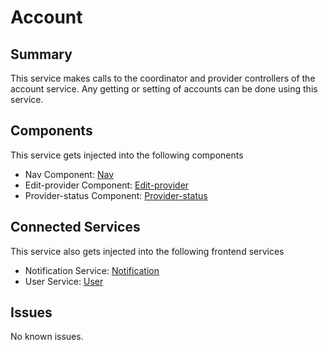 # Account
## Summary

This service makes calls to the coordinator and provider controllers of the account service. Any
getting or setting of accounts can be done using this service.

## Components

This service gets injected into the following components

- Nav Component: [Nav]
- Edit-provider Component: [Edit-provider]
- Provider-status Component: [Provider-status]


## Connected Services

This service also gets injected into the following frontend services

- Notification Service: [Notification]
- User Service: [User]

## Issues
No known issues.

[Nav]: ../../Components/Nav.md
[Edit-provider]: ../../Components/Edit-provider.md
[Provider-status]: ../../Components/Provider-status.md

[Notification]: ./Notification.md
[User]: ../Misc/User.md